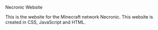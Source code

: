 Necronic Website

This is the website for the Minecraft network Necronic.
This website is created in CSS, JavaScript and HTML.